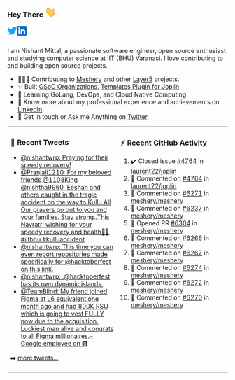 ### Hey There <img src="./assets/wave.gif" width="25px">
<a href="http://urls.nishantwrp.com/github-to-twitter" target="_blank">
  <img align="left" alt="Nishant's Twitter" width="22px" src="./assets/twitter.svg" />
</a>
<a href="http://urls.nishantwrp.com/github-to-linkedin" target="_blank">
  <img align="left" alt="Nishant's LinkedIn" width="22px" src="./assets/linkedin.svg" />
</a>
<a href="http://urls.nishantwrp.com/github-to-site" target="_blank">
  <img align="left" alt="Nishant's Site" width="22px" src="./assets/globe.svg" />
</a>
<br /><br />

I am Nishant Mittal, a passionate software engineer, open source enthusiast and studying computer science at IIT (BHU) Varanasi. I love contributing to and building open source projects.

- 👨🏽‍💻 Contributing to [Meshery](https://meshery.io/) and other [Layer5](https://layer5.io/) projects.
- ✨ Built [GSoC Organizations](https://www.gsocorganizations.dev/), [Templates Plugin for Joplin](https://github.com/joplin/plugin-templates).
- 🌱 Learning GoLang, DevOps, and Cloud Native Computing.
- 🚀 Know more about my professional experience and achievements on [LinkedIn](http://urls.nishantwrp.com/github-to-linkedin).
- 💬 Get in touch or Ask me Anything on [Twitter](http://urls.nishantwrp.com/github-to-twitter).

<table><tr>
<td valign="top" width="50%">

### 📱 Recent Tweets
<!-- TWITTER:START -->
- [@nishantwrp: Praying for their speedy recovery!](https://rss.app/articles/cb4e791f6f6d729c074351566bd3a7c508111d6e1136a1e9c3ec930d979628d4f61eb1492ac7df6df4a66f7cdc120e9768d36de4ca1a79168f)
- [@Pranjali1210: For my beloved friends @1108King @nishtha9960 ,Eeshan and others caught in the tragic accident on the way to Kullu.All Our prayers go out to you and your families. Stay strong..This Navratri wishing for your speedy recovery and health🙏🙏#iitbhu #kulluaccident](https://rss.app/articles/cb4e791f6f6d729c074351566bd3a7c508111d6e2f2db3efc8e38b13d4d43697ad0cb15d2d9d9d77f2a76d79dc1c0f9367d76fe8ca11731c8939c0)
- [@nishantwrp: This time you can even report repositories made specifically for @hacktoberfest on this link.](https://rss.app/articles/cb4e791f6f6d729c074351566bd3a7c508111d6e1136a1e9c3ec930d979628d4f61eb1492ac7df6df4a16a7cdb16099365dc68e3c3177a138f)
- [@nishantwrp: .@hacktoberfest has its own dynamic islands.](https://rss.app/articles/cb4e791f6f6d729c074351566bd3a7c508111d6e1136a1e9c3ec930d979628d4f61eb1492ac7df6df4a16a7cdb140a9b69d168e7c613791c8b)
- [@TeamBlind: My friend joined Figma at L6 equivalent one month ago and had 800K RSU which is going to vest FULLY now due to the acquisition. Luckiest man alive and congrats to all Figma millionaires.- Google employee on 🅱️](https://rss.app/articles/cb4e791f6f6d729c074351566bd3a7c508111d6e2b3ab3ece0ee8e1481c974d3e30bb04f76d9db6ff3a76a7edd170c9462d768e1c1167e13)
<!-- TWITTER:END -->
➡️ [more tweets...](http://urls.nishantwrp.com/github-to-twitter)

</td>
<td valign="top" width="50%">

### ⚡ Recent GitHub Activity
<!--RECENT_ACTIVITY:start-->
1. ✔️ Closed issue [#4764](https://github.com/laurent22/joplin/issues/4764) in [laurent22/joplin](https://github.com/laurent22/joplin)
2. 💬 Commented on [#4764](https://github.com/laurent22/joplin/issues/4764#issuecomment-1269647068) in [laurent22/joplin](https://github.com/laurent22/joplin)
3. 💬 Commented on [#6271](https://github.com/meshery/meshery/issues/6271#issuecomment-1265089593) in [meshery/meshery](https://github.com/meshery/meshery)
4. 💬 Commented on [#6237](https://github.com/meshery/meshery/pull/6237#issuecomment-1265075332) in [meshery/meshery](https://github.com/meshery/meshery)
5. 💪 Opened PR [#6304](https://github.com/meshery/meshery/pull/6304) in [meshery/meshery](https://github.com/meshery/meshery)
6. 💬 Commented on [#6266](https://github.com/meshery/meshery/issues/6266#issuecomment-1261588630) in [meshery/meshery](https://github.com/meshery/meshery)
7. 💬 Commented on [#6267](https://github.com/meshery/meshery/issues/6267#issuecomment-1260883273) in [meshery/meshery](https://github.com/meshery/meshery)
8. 💬 Commented on [#6274](https://github.com/meshery/meshery/issues/6274#issuecomment-1260862894) in [meshery/meshery](https://github.com/meshery/meshery)
9. 💬 Commented on [#6272](https://github.com/meshery/meshery/issues/6272#issuecomment-1260862484) in [meshery/meshery](https://github.com/meshery/meshery)
10. 💬 Commented on [#6270](https://github.com/meshery/meshery/issues/6270#issuecomment-1260859173) in [meshery/meshery](https://github.com/meshery/meshery)
<!--RECENT_ACTIVITY:end-->

</td>
</tr></table>
